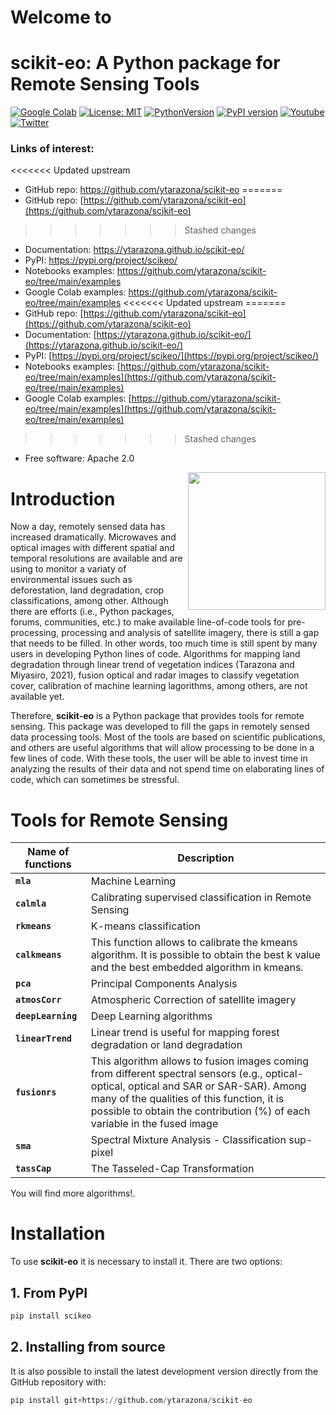 # Welcome to

# scikit-eo: A Python package for Remote Sensing Tools

[![Google Colab](https://colab.research.google.com/assets/colab-badge.svg)]()
[![License: MIT](https://img.shields.io/badge/License-Apache%202.0-blue.svg)](https://opensource.org/licenses/Apache-2.0)
[![PythonVersion]( https://img.shields.io/badge/python-3.5%20%7C%203.6%20%7C%203.7%20%7C%203.8-green)]()
[![PyPI version](https://badge.fury.io/py/scikeo.svg)](https://badge.fury.io/py/scikeo)
[![Youtube](https://img.shields.io/badge/YouTube-Channel-red)]()     
[![Twitter](https://img.shields.io/twitter/url?label=Follow%20%40GeoYons&style=social&url=https%3A%2F%2Ftwitter.com%2FGeoYons)](https://twitter.com/GeoYons)

<!-- #region -->
### Links of interest:

<<<<<<< Updated upstream
- GitHub repo: https://github.com/ytarazona/scikit-eo
=======
- GitHub repo: [https://github.com/ytarazona/scikit-eo](https://github.com/ytarazona/scikit-eo)
>>>>>>> Stashed changes
- Documentation: https://ytarazona.github.io/scikit-eo/
- PyPI: https://pypi.org/project/scikeo/
- Notebooks examples: https://github.com/ytarazona/scikit-eo/tree/main/examples
- Google Colab examples: https://github.com/ytarazona/scikit-eo/tree/main/examples
<<<<<<< Updated upstream
=======
- GitHub repo: [https://github.com/ytarazona/scikit-eo](https://github.com/ytarazona/scikit-eo)
- Documentation: [https://ytarazona.github.io/scikit-eo/](https://ytarazona.github.io/scikit-eo/)
- PyPI: [https://pypi.org/project/scikeo/](https://pypi.org/project/scikeo/)
- Notebooks examples: [https://github.com/ytarazona/scikit-eo/tree/main/examples](https://github.com/ytarazona/scikit-eo/tree/main/examples)
- Google Colab examples: [https://github.com/ytarazona/scikit-eo/tree/main/examples](https://github.com/ytarazona/scikit-eo/tree/main/examples)
>>>>>>> Stashed changes
- Free software: Apache 2.0


<img src="https://raw.githubusercontent.com/ytarazona/scikit-eo/main/docs/images/scikit-eo_logo.jpg" align="right" width="220"/>

# Introduction

Now a day, remotely sensed data has increased dramatically. Microwaves and optical images with different spatial and temporal resolutions are available and are using to monitor a variaty of environmental issues such as deforestation, land degradation, crop classifications, among other. Although there are efforts (i.e., Python packages, forums, communities, etc.) to make available line-of-code tools for pre-processing, processing and analysis of satellite imagery, there is still a gap that needs to be filled. In other words, too much time is still spent by many users in developing Python lines of code. Algorithms for mapping land degradation through linear trend of vegetation indices (Tarazona and Miyasiro, 2021), fusion optical and radar images to classify vegetation cover, calibration of machine learning lagorithms, among others, are not available yet.

Therefore, **scikit-eo** is a Python package that provides tools for remote sensing. This package was developed to fill the gaps in remotely sensed data processing tools. Most of the tools are based on scientific publications, and others are useful algorithms that will allow processing to be done in a few lines of code. With these tools, the user will be able to invest time in analyzing the results of their data and not spend time on elaborating lines of code, which can sometimes be stressful.

# Tools for Remote Sensing

| Name of functions  | Description|
| -------------------| --------------------------------------------------------------------------|
| **`mla`**          | Machine Learning                                                          |
| **`calmla`**       | Calibrating supervised classification in Remote Sensing                   |
| **`rkmeans`**      | K-means classification                                                    |
| **`calkmeans`**    | This function allows to calibrate the kmeans algorithm. It is possible to obtain the best k value and the best embedded algorithm in kmeans.                               |
| **`pca`**          | Principal Components Analysis                                             |
| **`atmosCorr`**    | Atmospheric Correction of satellite imagery                               |
| **`deepLearning`** | Deep Learning algorithms                                                  |
| **`linearTrend`**  | Linear trend is useful for mapping forest degradation or land degradation |
| **`fusionrs`**     | This algorithm allows to fusion images coming from different spectral sensors (e.g., optical-optical, optical and SAR or SAR-SAR). Among many of the qualities of this function, it is possible to obtain the contribution (%) of each variable in the fused image |
| **`sma`**          | Spectral Mixture Analysis - Classification sup-pixel                      |
| **`tassCap`**      | The Tasseled-Cap Transformation                                           |

You will find more algorithms!.
<!-- #endregion -->

<!-- #region -->
# Installation

To use **scikit-eo** it is necessary to install it. There are two options:

## 1. From PyPI

```python
pip install scikeo
```

## 2. Installing from source

It is also possible to install the latest development version directly from the GitHub repository with:

```python
pip install git+https://github.com/ytarazona/scikit-eo
```
<!-- #endregion -->


